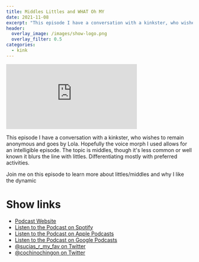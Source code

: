 ```yaml
---
title: Middles Littles and WHAT Oh MY
date: 2021-11-08
excerpt: "This episode I have a conversation with a kinkster, who wishes to remain anonymous and goes by Lola"
header:
  overlay_image: /images/show-logo.png
  overlay_filter: 0.5
categories: 
  - kink
---
```


<iframe src='https://embed.podcasts.apple.com/us/podcast/middles-littles-and-what-oh-my/id1548173787?i=1000541083802&amp;theme=dark' width='70%' height='175' frameborder='0' allowtransparency='true' allow='encrypted-media'></iframe>

This episode I have a conversation with a kinkster, who wishes to remain anonymous and goes by Lola. Hopefully the voice morph I used allows for an intelligible episode. The topic is middles, though it's less common or well known it blurs the line with littles. Differentiating mostly with preferred activities. 

Join me on this episode to learn more about littles/middles and why I like the dynamic

# Show links

* <i class='fas fa-link'></i> [Podcast Website](https://sucias.xyz)
* <i class='fab fa-spotify'></i> [Listen to the Podcast on Spotify](https://open.spotify.com/show/3XjoipCU3QzeIaQAAQpBdW)
* <i class='fas fa-podcast'></i> [Listen to the Podcast on Apple Podcasts](https://podcasts.apple.com/us/podcast/sucias-are-my-favorite/id1548173787)
* <i class='fab fa-google-play'></i> [Listen to the Podcast on Google Podcasts](https://podcasts.google.com/feed/aHR0cHM6Ly9hbmNob3IuZm0vcy80MjI0YzYzYy9wb2RjYXN0L3Jzcw==)
* <i class='fab fa-twitter'></i> [@sucias_r_my_fav on Twitter](https://twitter.com/sucias_r_my_fav)
* <i class='fab fa-twitter'></i> [@cochinochingon on Twitter](https://twitter.com/cochinochingon)
